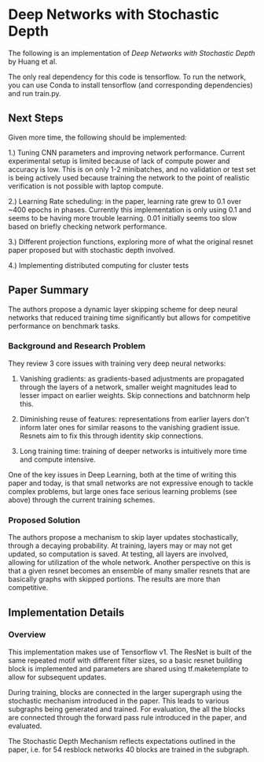 # Deep Networks with Stochastic Depth

The following is an implementation of *Deep Networks with Stochastic Depth* by Huang et al. 

The only real dependency for this code is tensorflow. To run the network, you can use Conda to install tensorflow (and corresponding dependencies)
and run train.py. 

## Next Steps

Given more time, the following should be implemented:

1.) Tuning CNN parameters and improving network performance. Current experimental setup is limited because of lack of compute power
and accuracy is low. This is on only 1-2 minibatches, and no validation or test set is being actively used because training the network
to the point of realistic verification is not possible with laptop compute. 

2.) Learning Rate scheduling: in the paper, learning rate grew to 0.1 over ~400 epochs in phases. Currently this implementation
is only using 0.1 and seems to be having more trouble learning. 0.01 initially seems too slow based on briefly checking network performance.

3.) Different projection functions, exploring more of what the original resnet paper proposed but with stochastic depth involved.

4.) Implementing distributed computing for cluster tests

## Paper Summary
The authors propose a dynamic layer skipping scheme for deep neural networks that reduced training time significantly but
allows for competitive performance on benchmark tasks.

### Background and Research Problem
They review 3 core issues with training very deep neural networks:

1. Vanishing gradients: as gradients-based adjustments are propagated through the layers of a network, smaller weight magnitudes
   lead to lesser impact on earlier weights. Skip connections and batchnorm help this.

2. Diminishing reuse of features: representations from earlier layers don't inform later ones for similar reasons to the vanishing
   gradient issue. Resnets aim to fix this through identity skip connections.

3. Long training time: training of deeper networks is intuitively more time and compute intensive.

One of the key issues in Deep Learning, both at the time of writing this paper and today, is that small networks are not expressive
enough to tackle complex problems, but large ones face serious learning problems (see above) through the current training schemes.

### Proposed Solution

The authors propose a mechanism to skip layer updates stochastically, through a decaying probability. At training, layers may or may
not get updated, so computation is saved. At testing, all layers are involved, allowing for utilization of the whole network. Another 
perspective on this is that a given resnet becomes an ensemble of many smaller resnets that are basically graphs with skipped portions.
The results are more than competitive. 

## Implementation Details

### Overview
This implementation makes use of Tensorflow v1. The ResNet is built of the same repeated motif with different filter sizes, so a basic resnet
building block is implemented and parameters are shared using tf.maketemplate to allow for subsequent updates. 

During training, blocks are connected in the larger supergraph using the stochastic mechanism introduced in the paper. This leads to various
subgraphs being generated and trained. For evaluation, the all the blocks are connected through the forward pass rule introduced in the paper, 
and evaluated.

The Stochastic Depth Mechanism reflects expectations outlined in the paper, i.e. for 54 resblock networks 40 blocks are trained in the subgraph. 

